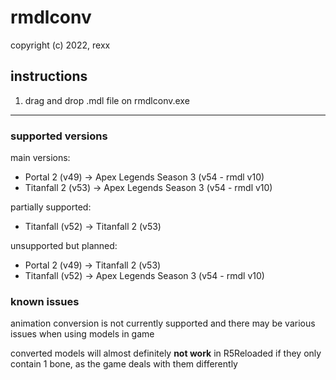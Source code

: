 # rmdlconv
copyright (c) 2022, rexx

## instructions
1. drag and drop .mdl file on rmdlconv.exe

---
### supported versions
main versions:
- Portal 2 (v49) -> Apex Legends Season 3 (v54 - rmdl v10)
- Titanfall 2 (v53) -> Apex Legends Season 3 (v54 - rmdl v10)

partially supported:
- Titanfall (v52) -> Titanfall 2 (v53)

unsupported but planned:
- Portal 2 (v49) -> Titanfall 2 (v53)
- Titanfall (v52) -> Apex Legends Season 3 (v54 - rmdl v10)


### known issues
animation conversion is not currently supported and there may be various issues when using models in game

converted models will almost definitely **not work** in R5Reloaded if they only contain 1 bone, as the game deals with them differently